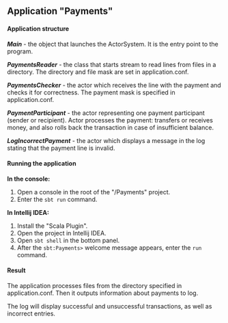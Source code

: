 ## **Application "Payments"**


#### **Application structure**

_**Main**_ - the object that launches the ActorSystem. It is the entry point to the program.

_**PaymentsReader**_ - the class that starts stream to read lines from files in a directory. The directory and file mask are set in application.conf.

**_PaymentsChecker_** - the actor which receives the line with the payment and checks it for correctness. The payment mask is specified in application.conf.

_**PaymentParticipant**_ - the actor representing one payment participant (sender or recipient). Actor processes the payment: transfers or receives money, and also rolls back the transaction in case of insufficient balance.

**_LogIncorrectPayment_** - the actor which displays a message in the log stating that the payment line is invalid.

#### **Running the application**
**In the console:**
1) Open a console in the root of the "/Payments" project.
2) Enter the `sbt run` command.

**In Intellij IDEA:** 
1) Install the "Scala Plugin". 
2) Open the project in Intellij IDEA.
3) Open `sbt shell` in the bottom panel.
4) After the `sbt:Payments>` welcome message appears, enter the `run` command.

#### **Result**
The application processes files from the directory specified in application.conf. Then it outputs information about payments to log.

The log will display successful and unsuccessful transactions, as well as incorrect entries.